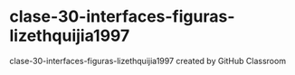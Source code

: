 # clase-30-interfaces-figuras-lizethquijia1997
clase-30-interfaces-figuras-lizethquijia1997 created by GitHub Classroom
